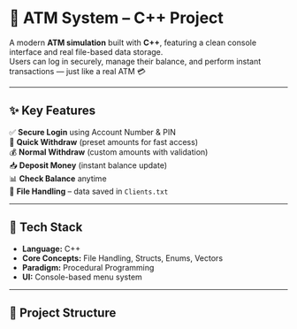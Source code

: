 # 🏧 ATM System – C++ Project

A modern **ATM simulation** built with **C++**, featuring a clean console interface and real file-based data storage.  
Users can log in securely, manage their balance, and perform instant transactions — just like a real ATM 💳

---

## ✨ Key Features
✅ **Secure Login** using Account Number & PIN  
💸 **Quick Withdraw** (preset amounts for fast access)  
💰 **Normal Withdraw** (custom amounts with validation)  
📥 **Deposit Money** (instant balance update)  
📊 **Check Balance** anytime  
💾 **File Handling** – data saved in `Clients.txt`

---

## 🧠 Tech Stack
- **Language:** C++  
- **Core Concepts:** File Handling, Structs, Enums, Vectors  
- **Paradigm:** Procedural Programming  
- **UI:** Console-based menu system

---

## 📁 Project Structure
